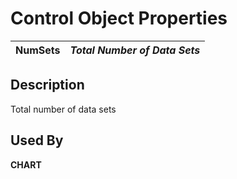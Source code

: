 # Control Object Properties

**NumSets** |  **_Total Number of Data Sets_**  
---|---  
  
## Description

Total number of data sets

## Used By

**CHART**
